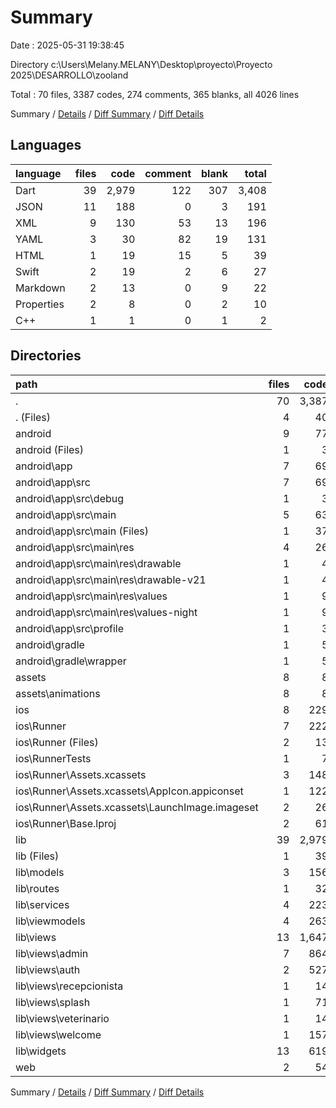 # Summary

Date : 2025-05-31 19:38:45

Directory c:\\Users\\Melany.MELANY\\Desktop\\proyecto\\Proyecto 2025\\DESARROLLO\\zooland

Total : 70 files,  3387 codes, 274 comments, 365 blanks, all 4026 lines

Summary / [Details](details.md) / [Diff Summary](diff.md) / [Diff Details](diff-details.md)

## Languages
| language | files | code | comment | blank | total |
| :--- | ---: | ---: | ---: | ---: | ---: |
| Dart | 39 | 2,979 | 122 | 307 | 3,408 |
| JSON | 11 | 188 | 0 | 3 | 191 |
| XML | 9 | 130 | 53 | 13 | 196 |
| YAML | 3 | 30 | 82 | 19 | 131 |
| HTML | 1 | 19 | 15 | 5 | 39 |
| Swift | 2 | 19 | 2 | 6 | 27 |
| Markdown | 2 | 13 | 0 | 9 | 22 |
| Properties | 2 | 8 | 0 | 2 | 10 |
| C++ | 1 | 1 | 0 | 1 | 2 |

## Directories
| path | files | code | comment | blank | total |
| :--- | ---: | ---: | ---: | ---: | ---: |
| . | 70 | 3,387 | 274 | 365 | 4,026 |
| . (Files) | 4 | 40 | 82 | 26 | 148 |
| android | 9 | 77 | 51 | 13 | 141 |
| android (Files) | 1 | 3 | 0 | 1 | 4 |
| android\\app | 7 | 69 | 51 | 11 | 131 |
| android\\app\\src | 7 | 69 | 51 | 11 | 131 |
| android\\app\\src\\debug | 1 | 3 | 4 | 1 | 8 |
| android\\app\\src\\main | 5 | 63 | 43 | 9 | 115 |
| android\\app\\src\\main (Files) | 1 | 37 | 11 | 3 | 51 |
| android\\app\\src\\main\\res | 4 | 26 | 32 | 6 | 64 |
| android\\app\\src\\main\\res\\drawable | 1 | 4 | 7 | 2 | 13 |
| android\\app\\src\\main\\res\\drawable-v21 | 1 | 4 | 7 | 2 | 13 |
| android\\app\\src\\main\\res\\values | 1 | 9 | 9 | 1 | 19 |
| android\\app\\src\\main\\res\\values-night | 1 | 9 | 9 | 1 | 19 |
| android\\app\\src\\profile | 1 | 3 | 4 | 1 | 8 |
| android\\gradle | 1 | 5 | 0 | 1 | 6 |
| android\\gradle\\wrapper | 1 | 5 | 0 | 1 | 6 |
| assets | 8 | 8 | 0 | 0 | 8 |
| assets\\animations | 8 | 8 | 0 | 0 | 8 |
| ios | 8 | 229 | 4 | 13 | 246 |
| ios\\Runner | 7 | 222 | 2 | 9 | 233 |
| ios\\Runner (Files) | 2 | 13 | 0 | 3 | 16 |
| ios\\RunnerTests | 1 | 7 | 2 | 4 | 13 |
| ios\\Runner\\Assets.xcassets | 3 | 148 | 0 | 4 | 152 |
| ios\\Runner\\Assets.xcassets\\AppIcon.appiconset | 1 | 122 | 0 | 1 | 123 |
| ios\\Runner\\Assets.xcassets\\LaunchImage.imageset | 2 | 26 | 0 | 3 | 29 |
| ios\\Runner\\Base.lproj | 2 | 61 | 2 | 2 | 65 |
| lib | 39 | 2,979 | 122 | 307 | 3,408 |
| lib (Files) | 1 | 39 | 1 | 3 | 43 |
| lib\\models | 3 | 156 | 7 | 14 | 177 |
| lib\\routes | 1 | 32 | 0 | 3 | 35 |
| lib\\services | 4 | 223 | 33 | 44 | 300 |
| lib\\viewmodels | 4 | 263 | 45 | 60 | 368 |
| lib\\views | 13 | 1,647 | 31 | 120 | 1,798 |
| lib\\views\\admin | 7 | 864 | 11 | 72 | 947 |
| lib\\views\\auth | 2 | 527 | 6 | 23 | 556 |
| lib\\views\\recepcionista | 1 | 14 | 0 | 3 | 17 |
| lib\\views\\splash | 1 | 71 | 6 | 12 | 89 |
| lib\\views\\veterinario | 1 | 14 | 0 | 3 | 17 |
| lib\\views\\welcome | 1 | 157 | 8 | 7 | 172 |
| lib\\widgets | 13 | 619 | 5 | 63 | 687 |
| web | 2 | 54 | 15 | 6 | 75 |

Summary / [Details](details.md) / [Diff Summary](diff.md) / [Diff Details](diff-details.md)